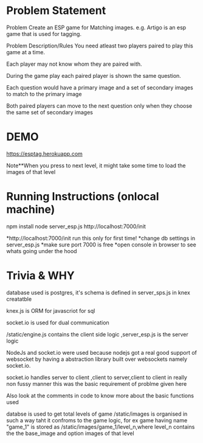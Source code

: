 Problem Statement
==================================
Problem 
Create an ESP game for Matching images. e.g. Artigo is an esp game that is used for tagging.

Problem Description/Rules
You need atleast two players paired to play this game at a time. 

Each player may not know whom they are paired with.

During the game play each paired player is shown the same question.

Each question would have a primary image and a set of secondary images to match to the primary image

Both paired players can move to the next question only when they choose the same set of secondary images


DEMO
=====================
https://esptag.herokuapp.com

Note**When you press to next level, it might take some time to load the images of that level


Running Instructions (onlocal machine)
===============================
npm install 
node server_esp.js
http://localhost:7000/init

*http://localhost:7000/init run this only for first time!
*change db settings in server_esp.js
*make sure port 7000 is free
*open console in browser to see whats going under the hood



Trivia & WHY
====================================

database used is postgres, it's schema is defined in server_sps.js in knex creatatble

knex.js is ORM for javascriot for sql

socket.io is used for dual communication

/static/engine.js contains the client side logic ,server_esp.js is the server logic

NodeJs and socket.io were used because nodejs got a real good support of websocket by having a abstraction library built over websockets namely socket.io.

socket.io handles server to client ,client to server,client to client in really non fussy manner
this was the basic requirement of problme given here

Also look at the comments in code to know more about the basic functions used

databse is used to get total levels of game
/static/images is organised in such a way taht it confroms to the game logic, for ex game having name "game_1" is stored as /static/images/game_1/level_n,where level_n contains the the base_image and option images of that level
